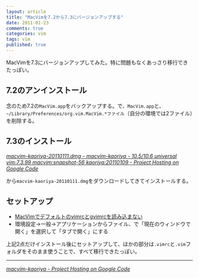 ```yaml
---
layout: article
title: "MacVimを7.2から7.3にバージョンアップする"
date: 2011-01-23
comments: true
categories: vim
tags: vim
published: true
---
```


MacVimを7.3にバージョンアップしてみた。特に問題もなくあっさり移行できたっぽい。

<!-- READMORE -->


## 7.2のアンインストール

念のため7.2の`MacVim.app`をバックアップする。で、`MacVim.app`と、`~/Library/Preferences/org.vim.MacVim.*ファイル`（自分の環境では2ファイル）を削除する。

## 7.3のインストール

<cite>[macvim-kaoriya-20110111.dmg - macvim-kaoriya - 10.5/10.6 universal vim:7.3.99 macvim:snapshot-56 kaoriya:20110109 - Project Hosting on Google Code](http://code.google.com/p/macvim-kaoriya/downloads/detail?name=macvim-kaoriya-20110111.dmg&can=2&q=)</cite>

から`macvim-kaoriya-20110111.dmg`をダウンロードしてきてインストールする。

## セットアップ

- [MacVimでデフォルトのvimrcとgvimrcを読み込まない](/2010/08/11/macvim-default-vimrc)
- 環境設定→一般→アプリケーションからファイル、で「現在のウィンドウで開く」を選択して「タブで開く」にする

上記2点だけインストール後にセットアップして、ほかの部分は`.vimrc`と`.vim`フォルダをそのまま使うことで、すべて移行できたっぽい。

* * *

<cite>[macvim-kaoriya - Project Hosting on Google Code](http://code.google.com/p/macvim-kaoriya/)</cite>
